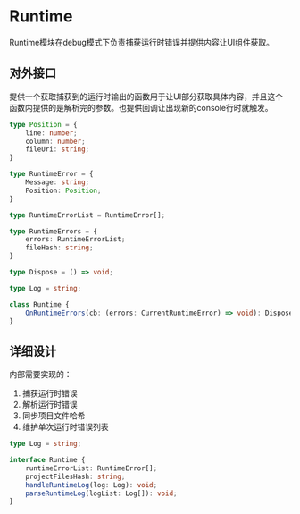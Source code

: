 # Runtime

Runtime模块在debug模式下负责捕获运行时错误并提供内容让UI组件获取。

## 对外接口

提供一个获取捕获到的运行时输出的函数用于让UI部分获取具体内容，并且这个函数内提供的是解析完的参数。也提供回调让出现新的console行时就触发。

```typescript
type Position = {
    line: number;
    column: number;
    fileUri: string;
}

type RuntimeError = {
    Message: string;
    Position: Position;
}

type RuntimeErrorList = RuntimeError[];

type RuntimeErrors = {
    errors: RuntimeErrorList;
    fileHash: string;
}

type Dispose = () => void;

type Log = string;

class Runtime {
    OnRuntimeErrors(cb: (errors: CurrentRuntimeError) => void): Dispose;
}
```

## 详细设计

内部需要实现的：

1. 捕获运行时错误
2. 解析运行时错误
3. 同步项目文件哈希
4. 维护单次运行时错误列表

```typescript
type Log = string;

interface Runtime {
    runtimeErrorList: RuntimeError[];
    projectFilesHash: string;
    handleRuntimeLog(log: Log): void;
    parseRuntimeLog(logList: Log[]): void;
}
```

